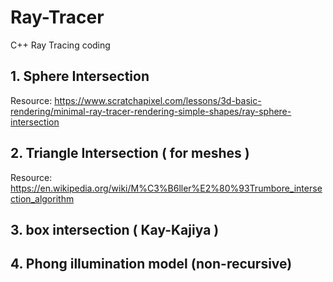 # Ray-Tracer
C++ Ray Tracing coding

## 1. Sphere Intersection
Resource: https://www.scratchapixel.com/lessons/3d-basic-rendering/minimal-ray-tracer-rendering-simple-shapes/ray-sphere-intersection

## 2. Triangle Intersection ( for meshes )
Resource: https://en.wikipedia.org/wiki/M%C3%B6ller%E2%80%93Trumbore_intersection_algorithm

## 3. box intersection ( Kay-Kajiya )

## 4. Phong illumination model (non-recursive)
